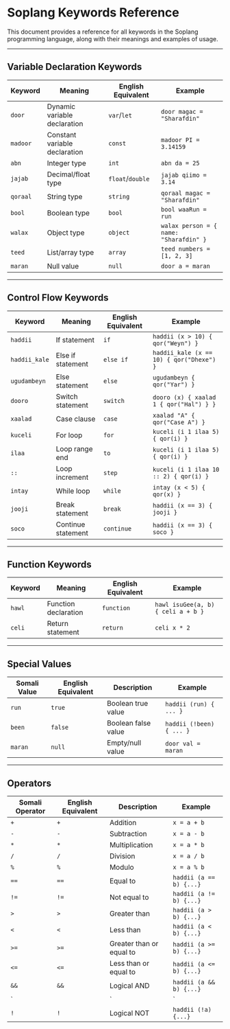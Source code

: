 # Soplang Keywords Reference

This document provides a reference for all keywords in the Soplang programming language, along with their meanings and examples of usage.

---

## Variable Declaration Keywords

| Keyword  | Meaning                       | English Equivalent | Example                                |
| -------- | ----------------------------- | ------------------ | -------------------------------------- |
| `door`   | Dynamic variable declaration  | `var`/`let`        | `door magac = "Sharafdin"`             |
| `madoor` | Constant variable declaration | `const`            | `madoor PI = 3.14159`                  |
| `abn`    | Integer type                  | `int`              | `abn da = 25`                          |
| `jajab`  | Decimal/float type            | `float`/`double`   | `jajab qiimo = 3.14`                   |
| `qoraal` | String type                   | `string`           | `qoraal magac = "Sharafdin"`           |
| `bool`   | Boolean type                  | `bool`             | `bool waaRun = run`                    |
| `walax`  | Object type                   | `object`           | `walax person = { name: "Sharafdin" }` |
| `teed`   | List/array type               | `array`            | `teed numbers = [1, 2, 3]`             |
| `maran`  | Null value                    | `null`             | `door a = maran`                       |

---

## Control Flow Keywords

| Keyword       | Meaning            | English Equivalent | Example                                      |
| ------------- | ------------------ | ------------------ | -------------------------------------------- |
| `haddii`      | If statement       | `if`               | `haddii (x > 10) { qor("Weyn") }`            |
| `haddii_kale` | Else if statement  | `else if`          | `haddii_kale (x == 10) { qor("Dhexe") }`     |
| `ugudambeyn`  | Else statement     | `else`             | `ugudambeyn { qor("Yar") }`                  |
| `dooro`       | Switch statement   | `switch`           | `dooro (x) { xaalad 1 { qor("Hal") } }`      |
| `xaalad`      | Case clause        | `case`             | `xaalad "A" { qor("Case A") }`               |
| `kuceli`      | For loop           | `for`              | `kuceli (i 1 ilaa 5) { qor(i) }`             |
| `ilaa`        | Loop range end     | `to`               | `kuceli (i 1 ilaa 5) { qor(i) }`             |
| `::`          | Loop increment     | `step`             | `kuceli (i 1 ilaa 10 :: 2) { qor(i) }`       |
| `intay`       | While loop         | `while`            | `intay (x < 5) { qor(x) }`                   |
| `jooji`       | Break statement    | `break`            | `haddii (x == 3) { jooji }`                  |
| `soco`        | Continue statement | `continue`         | `haddii (x == 3) { soco }`                   |

---

## Function Keywords

| Keyword | Meaning              | English Equivalent | Example                            |
| ------- | -------------------- | ------------------ | ---------------------------------- |
| `hawl`  | Function declaration | `function`         | `hawl isuGee(a, b) { celi a + b }` |
| `celi`  | Return statement     | `return`           | `celi x * 2`                       |

---

## Special Values

| Somali Value | English Equivalent | Description         | Example                  |
| ------------ | ------------------ | ------------------- | ------------------------ |
| `run`        | `true`             | Boolean true value  | `haddii (run) { ... }`   |
| `been`       | `false`            | Boolean false value | `haddii (!been) { ... }` |
| `maran`      | `null`             | Empty/null value    | `door val = maran`       |

---

## Operators

| Somali Operator | English Equivalent | Description              | Example                   |
| --------------- | ------------------ | ------------------------ | ------------------------- |
| `+`             | `+`                | Addition                 | `x = a + b`               |
| `-`             | `-`                | Subtraction              | `x = a - b`               |
| `*`             | `*`                | Multiplication           | `x = a * b`               |
| `/`             | `/`                | Division                 | `x = a / b`               |
| `%`             | `%`                | Modulo                   | `x = a % b`               |
| `==`            | `==`               | Equal to                 | `haddii (a == b) {...}`   |
| `!=`            | `!=`               | Not equal to             | `haddii (a != b) {...}`   |
| `>`             | `>`                | Greater than             | `haddii (a > b) {...}`    |
| `<`             | `<`                | Less than                | `haddii (a < b) {...}`    |
| `>=`            | `>=`               | Greater than or equal to | `haddii (a >= b) {...}`   |
| `<=`            | `<=`               | Less than or equal to    | `haddii (a <= b) {...}`   |
| `&&`            | `&&`               | Logical AND              | `haddii (a && b) {...}`   |
| `||`            | `||`               | Logical OR               | `haddii (a || b) {...}`   |
| `!`             | `!`                | Logical NOT              | `haddii (!a) {...}`       |
